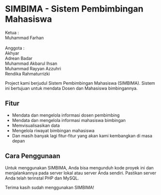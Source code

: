 
          
# SIMBIMA - Sistem Pembimbingan Mahasiswa


Ketua   : <br>Muhammad Farhan
<br>
<br>
Anggota : <br>Akhyar <br>
          Adrean Badar <br>
          Muhammad Akbarul Ihsan <br>
          Muhammad Rayyan Azzuhri <br>
          Rendika Rahmaturrizki

Project kami berjudul Sistem Pembimbingan Mahasiswa (SIMBIMA). Sistem ini bertujuan untuk mendata Dosen dan Mahasiswa bimbingannya. 

## Fitur

- Mendata dan mengelola informasi dosen pembimbing
- Mendata dan mengelola informasi mahasiswa bimbingan
- Memvisualisasikan data
- Mengelola riwayat bimbingan mahasiswa
- Dan masih banyak lagi fitur-fitur yang akan kami kembangkan di masa depan

## Cara Penggunaan

Untuk menggunakan SIMBIMA, Anda bisa mengunduh kode proyek ini dan menjalankannya pada server lokal atau server Anda sendiri. Pastikan server Anda telah terinstal PHP dan MySQL.


Terima kasih sudah menggunakan SIMBIMA!
